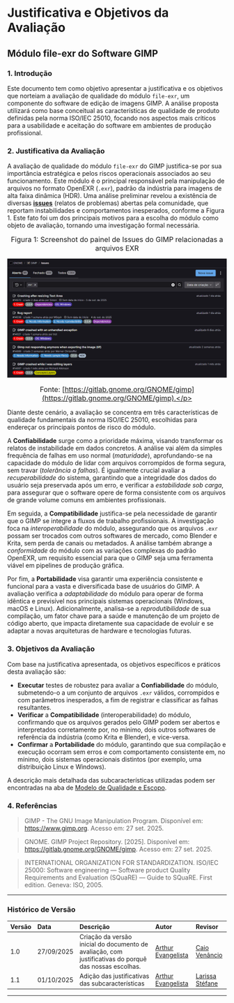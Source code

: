 # Justificativa e Objetivos da Avaliação

## Módulo file-exr do Software GIMP

### **1. Introdução**

Este documento tem como objetivo apresentar a justificativa e os objetivos que norteiam a avaliação de qualidade do módulo `file-exr`, um componente do software de edição de imagens GIMP. A análise proposta utilizará como base conceitual as características de qualidade de produto definidas pela norma ISO/IEC 25010, focando nos aspectos mais críticos para a usabilidade e aceitação do software em ambientes de produção profissional.

### **2. Justificativa da Avaliação**

A avaliação de qualidade do módulo `file-exr` do GIMP justifica-se por sua importância estratégica e pelos riscos operacionais associados ao seu funcionamento. Este módulo é o principal responsável pela manipulação de arquivos no formato OpenEXR (`.exr`), padrão da indústria para imagens de alta faixa dinâmica (HDR). Uma análise preliminar revelou a existência de diversas **[issues](https://gitlab.gnome.org/GNOME/gimp/-/issues/?sort=created_date&state=opened&search=exr&first_page_size=20)** (relatos de problemas) abertas pela comunidade, que reportam instabilidades e comportamentos inesperados, conforme a Figura 1. Este fato foi um dos principais motivos para a escolha do módulo como objeto de avaliação, tornando uma investigação formal necessária.

<font size="3"><p style="text-align: center">Figura 1: Screenshot do painel de Issues do GIMP relacionadas a arquivos EXR</p></font>

![Screenshot do gitlab da GIMP, mostrando 65 Issues abertas relacionadas a problemas no EXR](../img/issues.png)

<font size="3"><p style="text-align: center">Fonte: [https://gitlab.gnome.org/GNOME/gimp](https://gitlab.gnome.org/GNOME/gimp).</p></font>

Diante deste cenário, a avaliação se concentra em três características de qualidade fundamentais da norma ISO/IEC 25010, escolhidas para endereçar os principais pontos de risco do módulo.

A **Confiabilidade** surge como a prioridade máxima, visando transformar os relatos de instabilidade em dados concretos. A análise vai além da simples frequência de falhas em uso normal (*maturidade*), aprofundando-se na capacidade do módulo de lidar com arquivos corrompidos de forma segura, sem travar (*tolerância a falhas*). É igualmente crucial avaliar a *recuperabilidade* do sistema, garantindo que a integridade dos dados do usuário seja preservada após um erro, e verificar a *estabilidade sob carga*, para assegurar que o software opere de forma consistente com os arquivos de grande volume comuns em ambientes profissionais.

Em seguida, a **Compatibilidade** justifica-se pela necessidade de garantir que o GIMP se integre a fluxos de trabalho profissionais. A investigação foca na *interoperabilidade* do módulo, assegurando que os arquivos `.exr` possam ser trocados com outros softwares de mercado, como Blender e Krita, sem perda de canais ou metadados. A análise também abrange a *conformidade* do módulo com as variações complexas do padrão OpenEXR, um requisito essencial para que o GIMP seja uma ferramenta viável em pipelines de produção gráfica.

Por fim, a **Portabilidade** visa garantir uma experiência consistente e funcional para a vasta e diversificada base de usuários do GIMP. A avaliação verifica a *adaptabilidade* do módulo para operar de forma idêntica e previsível nos principais sistemas operacionais (Windows, macOS e Linux). Adicionalmente, analisa-se a *reprodutibilidade* de sua compilação, um fator chave para a saúde e manutenção de um projeto de código aberto, que impacta diretamente sua capacidade de evoluir e se adaptar a novas arquiteturas de hardware e tecnologias futuras.


### **3. Objetivos da Avaliação**

Com base na justificativa apresentada, os objetivos específicos e práticos desta avaliação são:

* **Executar** testes de robustez para avaliar a **Confiabilidade** do módulo, submetendo-o a um conjunto de arquivos `.exr` válidos, corrompidos e com parâmetros inesperados, a fim de registrar e classificar as falhas resultantes.
* **Verificar** a **Compatibilidade** (interoperabilidade) do módulo, confirmando que os arquivos gerados pelo GIMP podem ser abertos e interpretados corretamente por, no mínimo, dois outros softwares de referência da indústria (como Krita e Blender), e vice-versa.
* **Confirmar** a **Portabilidade** do módulo, garantindo que sua compilação e execução ocorram sem erros e com comportamento consistente em, no mínimo, dois sistemas operacionais distintos (por exemplo, uma distribuição Linux e Windows).

A descrição mais detalhada das subcaracterísticas utilizadas podem ser encontradas na aba de [Modelo de Qualidade e Escopo](5-modelo.md).

### **4. Referências**

> GIMP - The GNU Image Manipulation Program. Disponível em: <https://www.gimp.org>. Acesso em: 27 set. 2025.

> GNOME. GIMP Project Repository. [2025]. Disponível em: <https://gitlab.gnome.org/GNOME/gimp>. Acesso em: 27 set. 2025.

> INTERNATIONAL ORGANIZATION FOR STANDARDIZATION. ISO/IEC 25000: Software engineering — Software product Quality Requirements and Evaluation (SQuaRE) — Guide to SQuaRE. First edition. Geneva: ISO, 2005.

---

### **Histórico de Versão**

| Versão | Data       | Descrição                                         | Autor          | Revisor          |
| :----- | :--------- | :------------------------------------------------ | :------------- | :--------------- |
| 1.0    | 27/09/2025 | Criação da versão inicial do documento de avaliação, com justificativas do porquê das nossas escolhas. | [Arthur Evangelista](https://www.github.com/arthurevg)     | [Caio Venâncio](https://www.github.com/caio-venancio)|
| 1.1    | 01/10/2025 | Adição das justificativas das subcaracterísticas | [Arthur Evangelista](https://www.github.com/arthurevg)     | [Larissa Stéfane](https://github.com/SkywalkerSupreme)|

---